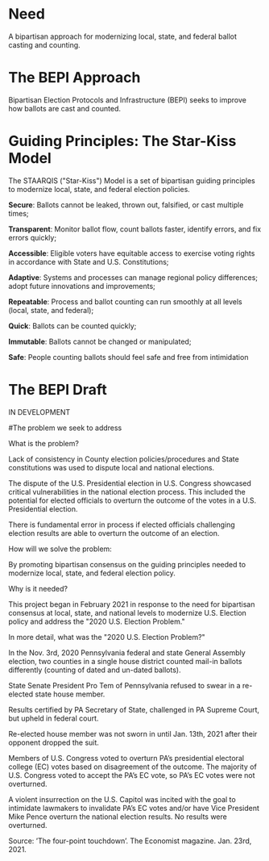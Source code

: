 # Need

A bipartisan approach for modernizing local, state, and federal ballot casting and counting.

# The BEPI Approach

Bipartisan Election Protocols and Infrastructure (BEPI) seeks to improve how ballots are cast and counted.

# Guiding Principles: The Star-Kiss Model

The STAARQIS ("Star-Kiss") Model is a set of bipartisan guiding principles to modernize local, state, and federal election policies. 

**Secure**: Ballots cannot be leaked, thrown out, falsified, or cast multiple times;

**Transparent**: Monitor ballot flow, count ballots faster, identify errors, and fix errors quickly;

**Accessible**: Eligible voters have equitable access to exercise voting rights in accordance with State and U.S. Constitutions;

**Adaptive**: Systems and processes can manage regional policy differences; adopt future innovations and improvements;

**Repeatable**: Process and ballot counting can run smoothly at all levels (local, state, and federal);

**Quick**: Ballots can be counted quickly;

**Immutable**: Ballots cannot be changed or manipulated;

**Safe**: People counting ballots should feel safe and free from intimidation


# The BEPI Draft

IN DEVELOPMENT



#The problem we seek to address

What is the problem?

Lack of consistency in County election policies/procedures and State constitutions was used to dispute local and national elections.

The dispute of the U.S. Presidential election in U.S. Congress showcased critical vulnerabilities in the national election process. This included the potential for elected officials to overturn the outcome of the votes in a U.S. Presidential election.

There is fundamental error in process if elected officials challenging election results are able to overturn the outcome of an election.



How will we solve the problem:

By promoting bipartisan consensus on the guiding principles needed to modernize local, state, and federal election policy.



Why is it needed?

This project began in February 2021 in response to the need for bipartisan consensus at local, state, and national levels to modernize U.S. Election policy and address the "2020 U.S. Election Problem." 


In more detail, what was the "2020 U.S. Election Problem?"

In the Nov. 3rd, 2020 Pennsylvania federal and state General Assembly election, two counties in a single house district counted mail-in ballots differently (counting of dated and un-dated ballots).

State Senate President Pro Tem of Pennsylvania refused to swear in a re-elected state house member.

Results certified by PA Secretary of State, challenged in PA Supreme Court, but upheld in federal court.

Re-elected house member was not sworn in until Jan. 13th, 2021 after their opponent dropped the suit.

Members of U.S. Congress voted to overturn PA’s presidential electoral college (EC) votes based on disagreement of the outcome. The majority of U.S. Congress voted to accept the PA’s EC vote, so PA’s EC votes were not overturned.

A violent insurrection on the U.S. Capitol was incited with the goal to intimidate lawmakers to invalidate PA’s EC votes and/or have Vice President Mike Pence overturn the national election results. No results were overturned.

Source: ’The four-point touchdown’. The Economist magazine. Jan. 23rd, 2021.
